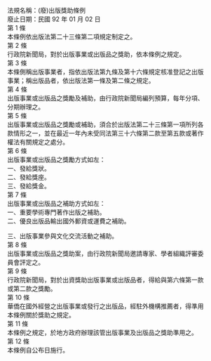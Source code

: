 法規名稱：(廢)出版獎助條例  
廢止日期：民國 92 年 01 月 02 日  
第 1 條  
本條例依出版法第二十三條第二項規定制定之。  
第 2 條  
行政院新聞局，對於出版事業或出版品之獎助，依本條例之規定。  
第 3 條  
本條側稱出版事業者，指依出版法第九條及第十六條規定核准登記之出版  
事業；稱出版品者，依出版法第一條及第二條之規定。  
第 4 條  
出版事業或出版品之獎勵及補助，由行政院新聞局編列預算，每年分項、  
分期辦理之。  
第 5 條  
出版事業或出版品之獎勵或補助，須合於出版法第二十三條第一項所列各  
款情形之一，並在最近一年內未受同法第三十六條第二款至第五款或著作  
權法有關規定之處分。  
第 6 條  
出版事業或出版品之獎勵方式如左：  
一、發給獎狀。  
二、發給獎座。  
三、發給獎金。  
第 7 條  
出版事業或出版品之補助方式如左：  
一、重要學術專門著作出版之補助。  
二、優良出版品輸出國外郵資或運費之補助。  


三、出版事業參與文化交流活動之補助。  
第 8 條  
出版事業或出版品之獎助案，由行政院新聞局邀請專家、學者組織評審委  
員會評定之。  
第 9 條  
行政院新聞局，對於出資獎助出版事業或出版品者，得給與第六條第一款  
或第二款之獎勵。  
第 10 條  
華僑在國外經營之出版事業或發行之出版品，經駐外機構推薦者，得準用  
本條例關於獎助之規定。  
第 11 條  
本條例之規定，於地方政府辦理該管出版事業及出版品之獎助準用之。  
第 12 條  
本條例自公布日施行。  


